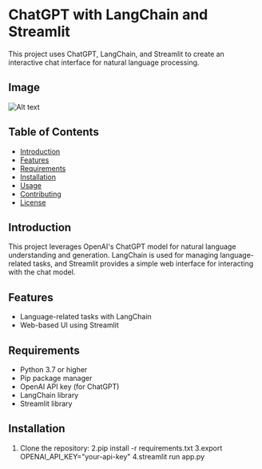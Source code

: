 # ChatGPT with LangChain and Streamlit

This project uses ChatGPT, LangChain, and Streamlit to create an interactive chat interface for natural language processing.

## Image
![Alt text]("https://github.com/JaswanthSudha/ChatGpt_LangChain/img.png")


## Table of Contents

- [Introduction](#introduction)
- [Features](#features)
- [Requirements](#requirements)
- [Installation](#installation)
- [Usage](#usage)
- [Contributing](#contributing)
- [License](#license)

## Introduction

This project leverages OpenAI's ChatGPT model for natural language understanding and generation. LangChain is used for managing language-related tasks, and Streamlit provides a simple web interface for interacting with the chat model.

## Features
- Language-related tasks with LangChain
- Web-based UI using Streamlit

## Requirements

- Python 3.7 or higher
- Pip package manager
- OpenAI API key (for ChatGPT)
- LangChain library
- Streamlit library

## Installation

1. Clone the repository:
2.pip install -r requirements.txt
3.export OPENAI_API_KEY="your-api-key"
4.streamlit run app.py

